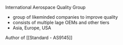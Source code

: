 International Aerospace Quality Group
 - group of likeminded companies to improve quality 
 - consists of multiple lage OEMs and other tiers
 - Asia, Europe, USA

Author of [[Standard - AS9145]]